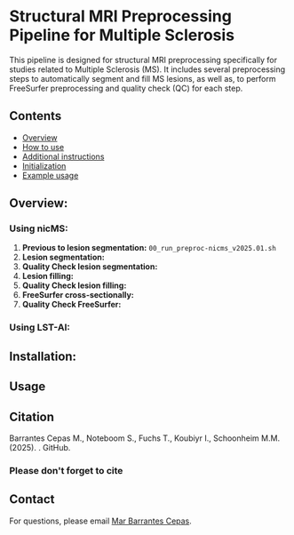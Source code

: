 # Structural MRI Preprocessing Pipeline for Multiple Sclerosis
This pipeline is designed for structural MRI preprocessing specifically for studies related to Multiple Sclerosis (MS). It includes several preprocessing steps to automatically segment and fill MS lesions, as well as, to perform FreeSurfer preprocessing and quality check (QC) for each step.

## Contents
* [Overview](#overview)
* [How to use](#how-to-use)
* [Additional instructions](#additional-instructions)
* [Initialization](#initialization)
* [Example usage](#example-usage)

## Overview: 

### Using nicMS: 
1. **Previous to lesion segmentation:** `00_run_preproc-nicms_v2025.01.sh`<br/>
2. **Lesion segmentation:**
3. **Quality Check lesion segmentation:**
4. **Lesion filling:**
5. **Quality Check lesion filling:**
6. **FreeSurfer cross-sectionally:**
7. **Quality Check FreeSurfer:**

### Using LST-AI: 

## Installation:
   
## Usage 

## Citation
Barrantes Cepas M., Noteboom S., Fuchs T., Koubiyr I., Schoonheim M.M. (2025). . GitHub. <br/>

### Please don't forget to cite

## Contact
For questions, please email [Mar Barrantes Cepas](mailto:m.barrantescepas@amsterdamumc.nl).
